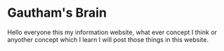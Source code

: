# Gautham's Brain
Hello everyone this my information website, what ever concept I think or anyother concept which I learn I will post those things in this website.
